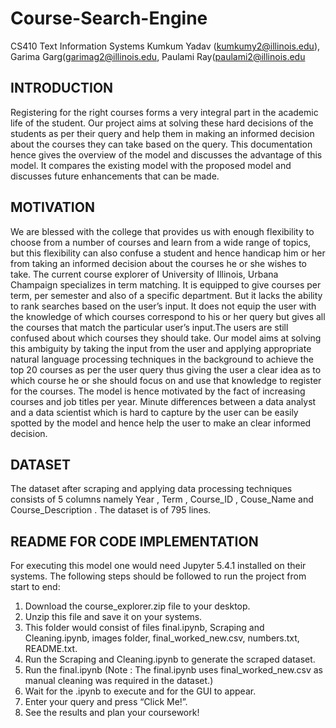 # Course-Search-Engine
CS410 Text Information Systems Kumkum Yadav (kumkumy2@illinois.edu), Garima Garg(garimag2@illinois.edu, Paulami Ray(paulami2@illinois.edu

## INTRODUCTION
Registering for the right courses forms a very integral part in the academic life of the student. Our project aims at solving these hard decisions of the students as per their query and help them in making an informed decision about the courses they can take based on the query. This documentation hence gives the overview of the model and discusses the advantage of this model. It compares the existing model with the proposed model and discusses future enhancements that can be made.

## MOTIVATION
We are blessed with the college that provides us with enough flexibility to choose from a number of courses and learn from a wide range of topics, but this flexibility can also confuse a student and hence handicap him or her from taking an informed decision about the courses he or she wishes to take. The current course explorer of University of Illinois, Urbana Champaign specializes in term matching. It is equipped to give courses per term, per semester and also of a specific department. But it lacks the ability to rank searches based on the user’s input. It does not equip the user with the knowledge of which courses correspond to his or her query but gives all the courses that match the particular user’s input.The users are still confused about which courses they should take. Our model aims at solving this ambiguity by taking the input from the user and applying appropriate natural language processing techniques in the background to achieve the top 20 courses as per the user query thus giving the user a clear idea as to which course he or she should focus on and use that knowledge to register for the courses. The model is hence motivated by the fact of increasing courses and job titles per year. Minute differences between a data analyst and a data scientist which is hard to capture by the user can be easily spotted by the model and hence help the user to make an clear informed decision.

## DATASET
The dataset after scraping and applying data processing techniques consists of 5 columns namely Year , Term , Course_ID , Couse_Name and Course_Description . The dataset is of 795 lines.

## README FOR CODE IMPLEMENTATION
For executing this model one would need Jupyter 5.4.1 installed on their systems. The following steps should be followed to run the project from start to end:

1) Download the course_explorer.zip file to your desktop.
2) Unzip this file and save it on your systems.
3) This folder would consist of files final.ipynb, Scraping and Cleaning.ipynb, images folder, final_worked_new.csv, numbers.txt, README.txt.
4) Run the Scraping and Cleaning.ipynb to generate the scraped dataset.
5) Run the final.ipynb (Note : The final.ipynb uses final_worked_new.csv as manual cleaning was required in the dataset.)
6) Wait for the .ipynb to execute and for the GUI to appear.
7) Enter your query and press “Click Me!”.
8) See the results and plan your coursework!
